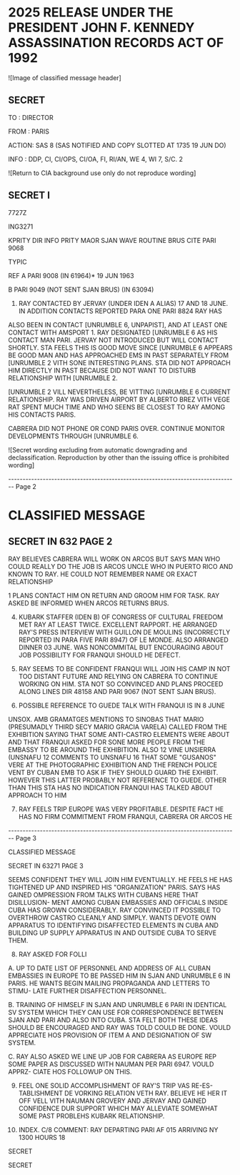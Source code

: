 # 2025 RELEASE UNDER THE PRESIDENT JOHN F. KENNEDY ASSASSINATION RECORDS ACT OF 1992

![Image of classified message header]

## SECRET

TO : DIRECTOR

FROM : PARIS

ACTION: SAS 8 (SAS NOTIFIED AND COPY SLOTTED AT 1735 19 JUN DO)

INFO : DDP, CI, CI/OPS, CI/OA, FI, RI/AN, WE 4, WI 7, S/C. 2

![Return to CIA background use only do not reproduce wording]

## SECRET I

7727Z

ING3271

KPRITY DIR INFO PRITY MAOR SJAN WAVE ROUTINE BRUS CITE PARI 9068

TYPIC

REF A PARI 9008 (IN 61964)* 19 JUN 1963

B PARI 9049 (NOT SENT SJAN BRUS) (IN 63094)

1. RAY CONTACTED BY JERVAY (UNDER IDEN A ALIAS) 17 AND 18 JUNE. IN ADDITION CONTACTS REPORTED PARA ONE PARI 8824 RAY HAS

ALSO BEEN IN CONTACT [UNRUMBLE 6, UNPAPIST], AND AT LEAST ONE CONTACT WITH AMSPORT 1. RAY DESIGNATED [UNRUMBLE 6 AS HIS CONTACT MAN PARI. JERVAY NOT INTRODUCED BUT WILL CONTACT SHORTLY. STA FEELS THIS IS GOOD MOVE SINCE [UNRUMBLE 6 APPEARS BE GOOD MAN AND HAS APPROACHED EMS IN PAST SEPARATELY FROM [UNRUMBLE 2 VITH SONE INTERESTING PLANS. STA DID NOT APPROACH HIM DIRECTLY IN PAST BECAUSE DID NOT WANT TO DISTURB RELATIONSHIP WITH [UNRUMBLE 2.

[UNRUMBLE 2 VILL NEVERTHELESS, BE VITTING [UNRUMBLE 6 CURRENT RELATIONSHIP. RAY WAS DRIVEN AIRPORT BY ALBERTO BREZ VITH VEGE RAT SPENT MUCH TIME AND WHO SEENS BE CLOSEST TO RAY AMONG HIS CONTACTS PARIS.

CABRERA DID NOT PHONE OR COND PARIS OVER. CONTINUE MONITOR DEVELOPMENTS THROUGH [UNRUMBLE 6.

![Secret wording excluding from automatic downgrading and declassification. Reproduction by other than the issuing office is prohibited wording]


-------------------------------------------------------------------------------- Page 2

# CLASSIFIED MESSAGE

## SECRET IN 632 PAGE 2

RAY BELIEVES CABRERA WILL WORK ON ARCOS BUT SAYS MAN WHO COULD REALLY DO THE JOB IS ARCOS UNCLE WHO IN PUERTO RICO AND KNOWN TO RAY. HE COULD NOT REMEMBER NAME OR EXACT RELATIONSHIP

1 PLANS CONTACT HIM ON RETURN AND GROOM HIM FOR TASK. RAY ASKED BE INFORMED WHEN ARCOS RETURNS BRUS.

4. KUBARK STAFFER (IDEN B) OF CONGRESS OF CULTURAL FREEDOM MET RAY AT LEAST TWICE. EXCELLENT RAPPORT. HE ARRANGED RAY'S PRESS INTERVIEW WITH GUILLON DE MOULINS (INCORRECTLY REPORTED IN PARA FIVE PARI 8947) OF LE MONDE. ALSO ARRANGED DINNER 03 JUNE. WAS NONCOMMITAL BUT ENCOURAGING ABOUT JOB POSSIBILITY FOR FRANQUI SHOULD HE DEFECT.

5. RAY SEEMS TO BE CONFIDENT FRANQUI WILL JOIN HIS CAMP IN NOT TOO DISTANT FUTURE AND RELYING ON CABRERA TO CONTINUE WORKING ON HIM. STA NOT SO CONVINCED AND PLANS PROCEED ALONG LINES DIR 48158 AND PARI 9067 (NOT SENT SJAN BRUS).

6. POSSIBLE REFERENCE TO GUEDE TALK WITH FRANQUI IS IN 8 JUNE

UNSOX. AMB GRAMATGES MENTIONS TO SINOBAS THAT MARIO (PRESUMADLY THIRD SECY MARIO GRACIA VARELA) CALLED FROM THE EXHIBITION SAYING THAT SOME ANTI-CASTRO ELEMENTS WERE ABOUT AND THAT FRANQUI ASKED FOR SONE MORE PEOPLE FROM THE EMBASSY TO BE AROUND THE EXHIBITION. ALSO 12 VINE UNSIERRA (UNSNAFU 12 COMMENTS TO UNSNAFU 16 THAT SOME "GUSANOS" VERE AT THE PHOTOGRAPHIC EXHIBITION AND THE FRENCH POLICE VENT BY CUBAN EMB TO ASK IF THEY SHOULD GUARD THE EXHIBIT. HOWEVER THIS LATTER PROBABLY NOT REFERENCE TO GUEDE. OTHER THAN THIS STA HAS NO INDICATION FRANQUI HAS TALKED ABOUT APPROACH TO HIM

7. RAY FEELS TRIP EUROPE WAS VERY PROFITABLE. DESPITE FACT HE HAS NO FIRM COMMITMENT FROM FRANQUI, CABRERA OR ARCOS HE


-------------------------------------------------------------------------------- Page 3

CLASSIFIED MESSAGE

SECRET IN 63271 PAGE 3

SEEMS CONFIDENT THEY WILL JOIN HIM EVENTUALLY. HE FEELS HE HAS
TIGHTENED UP AND INSPIRED HIS "ORGANIZATION" PARIS. SAYS HAS
GAINED OMPRESSION FROM TALKS WITH CUBANS HERE THAT DISILLUSION-
MENT AMONG CUBAN EMBASSIES AND OFFICIALS INSIDE CUBA HAS GROWN
CONSIDERABLY. RAY CONVINCED IT POSSIBLE TO OVERTHROW CASTRO
CLEANLY AND SIMPLY. WANTS DEVOTE OWN APPARATUS TO IDENTIFYING
DISAFFECTED ELEMENTS IN CUBA AND BUILDING UP SUPPLY APPARATUS IN
AND OUTSIDE CUBA TO SERVE THEM.

8. RAY ASKED FOR FOLLI

A. UP TO DATE LIST OF PERSONNEL AND ADDRESS OF ALL CUBAN
EMBASSIES IN EUROPE TO BE PASSED HIM IN SJAN AND UNRUMBLE 6 IN
PARIS. HE WANTS BEGIN MAILING PROPAGANDA AND LETTERS TO STIMU-
LATE FURTHER DISAFFECTION PERSONNEL.

B. TRAINING OF HIMSELF IN SJAN AND UNRUMBLE 6 PARI IN
IDENTICAL SV SYSTEM WHICH THEY CAN USE FOR CORRESPONDENCE BETWEEN
SJAN AND PARI AND ALSO INTO CUBA. STA FELT BOTH THESE IDEAS
SHOULD BE ENCOURAGED AND RAY WAS TOLD COULD BE DONE. VOULD
APPRECIATE HOS PROVISION OF ITEM A AND DESIGNATION OF SW SYSTEM.

C. RAY ALSO ASKED WE LINE UP JOB FOR CABRERA AS EUROPE REP
SOME PAPER AS DISCUSSED WITH NAUMAN PER PARI 6947. VOULD APPRZ-
CIATE HOS FOLLOWUP ON THIS.

9. FEEL ONE SOLID ACCOMPLISHMENT OF RAY'S TRIP VAS RE-ES-
   TABLISHMENT DE VORKING RELATION VETH RAY. BELIEVE HE HER IT OFF
   VELL VITH NAUMAN GROVERY AND JERVAY AND GAINED CONFIDENCE DUR
   SUPPORT WHICH MAY ALLEVIATE SOMEWHAT SOME PAST PROBLEHS KUBARK
   RELATIONSHIP.

16. INDEX. C/8 COMMENT: RAY DEPARTING PARI AF 015 ARRIVING NY 1300 HOURS 18

SECRET

SECRET
